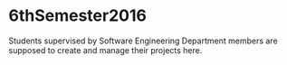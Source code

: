 # 6thSemester2016
Students supervised by Software Engineering Department members are supposed to create and manage their projects here.
